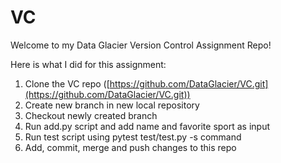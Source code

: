 # VC

Welcome to my Data Glacier Version Control Assignment Repo!

Here is what I did for this assignment:

1. Clone the VC repo ([https://github.com/DataGlacier/VC.git](https://github.com/DataGlacier/VC.git))
2. Create new branch in new local repository
3. Checkout newly created branch
4. Run add.py script and add name and favorite sport as input
5. Run test script using pytest test/test.py -s command
6. Add, commit, merge and push changes to this repo



